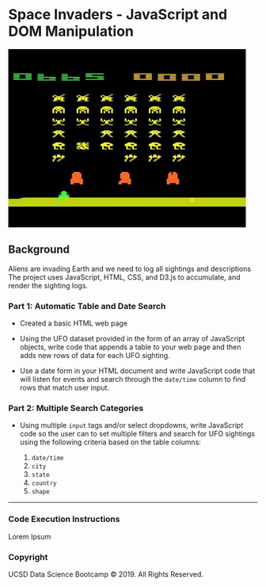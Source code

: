 # Space Invaders - JavaScript and DOM Manipulation

![space-invaders.jpg](static/images/space-invaders.jpg)

## Background

Aliens are invading Earth and we need to log all sightings and descriptions
The project uses JavaScript, HTML, CSS, and D3.js to accumulate, and render the sighting logs. 

### Part 1: Automatic Table and Date Search 

* Created a basic HTML web page 

* Using the UFO dataset provided in the form of an array of JavaScript objects, write code that appends a table to your web page and then adds new rows of data for each UFO sighting.

* Use a date form in your HTML document and write JavaScript code that will listen for events and search through the `date/time` column to find rows that match user input.

### Part 2: Multiple Search Categories

* Using multiple `input` tags and/or select dropdowns, write JavaScript code so the user can to set multiple filters and search for UFO sightings using the following criteria based on the table columns:

  1. `date/time`
  2. `city`
  3. `state`
  4. `country`
  5. `shape`
- - -

### Code Execution Instructions
Lorem Ipsum

### Copyright

UCSD Data Science Bootcamp © 2019. All Rights Reserved.
